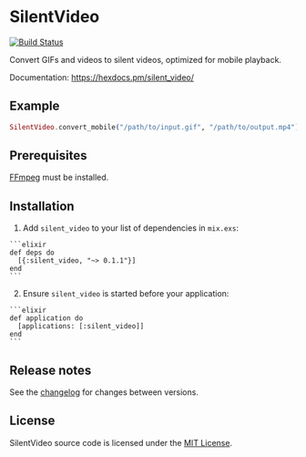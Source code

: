 # SilentVideo

[![Build Status](https://travis-ci.org/talklittle/silent_video.svg?branch=master)](https://travis-ci.org/talklittle/silent_video)

Convert GIFs and videos to silent videos, optimized for mobile playback.

Documentation: https://hexdocs.pm/silent_video/

## Example

```elixir
SilentVideo.convert_mobile("/path/to/input.gif", "/path/to/output.mp4")
```

## Prerequisites

[FFmpeg](https://ffmpeg.org/) must be installed.

## Installation

  1. Add `silent_video` to your list of dependencies in `mix.exs`:

    ```elixir
    def deps do
      [{:silent_video, "~> 0.1.1"}]
    end
    ```

  2. Ensure `silent_video` is started before your application:

    ```elixir
    def application do
      [applications: [:silent_video]]
    end
    ```

## Release notes

See the [changelog](CHANGELOG.md) for changes between versions.

## License

SilentVideo source code is licensed under the [MIT License](LICENSE.md).